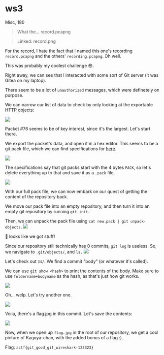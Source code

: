 # ws3
Misc, 180

> What the... record.pcapng

> Linked: record.png

For the record, I hate the fact that I named this one's recording `record.pcapng` and the others' `recording.pcapng`. Oh well.

This was probably my coolest challenge :sunglasses:.

Right away, we can see that I interacted with some sort of Git server (it was Gitea on my laptop).

There seem to be a lot of `unauthorized` messages, which were definetely on purpose.

We can narrow our list of data to check by only looking at the exportable HTTP objects:

![](https://i.imgur.com/c4WhkgG.png)

Packet #76 seems to be of key interest, since it's the largest. Let's start there.

We export the packet's data, and open it in a hex editor. This seems to be a git pack file, which we can find specifications for [here](https://git-scm.com/docs/pack-format).

![](https://i.imgur.com/lMoW3rN.png)

The specifications say that git packs start with the 4 bytes `PACK`, so let's delete everything up to that and save it as a `.pack` file.

![](https://i.imgur.com/DX4qtWm.png)

With our full pack file, we can now embark on our quest of getting the content of the repository back.

We move our pack file into an empty repository, and then turn it into an empty git repository by running `git init`.

Then, we can unpack the pack file using `cat new.pack | git unpack-objects`.
![](https://i.imgur.com/E7eB7iG.png)

:eyes: looks like we got stuff!

Since our repository still technically has 0 commits, `git log` is useless. So, we navigate to `.git/objects/`, and `ls.`
![](https://i.imgur.com/Lokk974.png)

Let's check out `34/`. We find a commit "body" (or whatever it's called).

We can use `git show <hash>` to print the contents of the body. Make sure to use `foldername+bodyname` as the hash, as that's just how git works.

![](https://i.imgur.com/uCE3fO5.png)


Oh... welp.
Let's try another one.

![](https://i.imgur.com/QpV0WZZ.png)

Voila, there's a flag.jpg in this commit. Let's save the contents:

![](https://i.imgur.com/4zB7fvQ.png)

Now, when we open up `flag.jpg` in the root of our repository, we get a cool picture of Kaguya-chan, with the added bonus of a flag :).

Flag: `actf{git_good_git_wireshark-123323}`